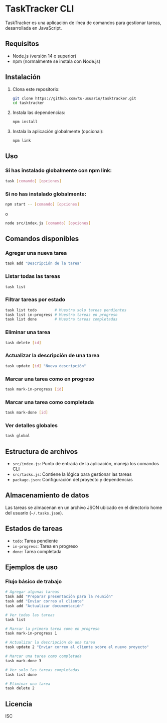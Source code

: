 # TaskTracker CLI

TaskTracker es una aplicación de línea de comandos para gestionar tareas, desarrollada en JavaScript.

## Requisitos

- Node.js (versión 14 o superior)
- npm (normalmente se instala con Node.js)

## Instalación

1. Clona este repositorio:
   ```bash
   git clone https://github.com/tu-usuario/tasktracker.git
   cd tasktracker
   ```

2. Instala las dependencias:
   ```bash
   npm install
   ```

3. Instala la aplicación globalmente (opcional):
   ```bash
   npm link
   ```

## Uso

### Si has instalado globalmente con npm link:

```bash
task [comando] [opciones]
```

### Si no has instalado globalmente:

```bash
npm start -- [comando] [opciones]
```

o

```bash
node src/index.js [comando] [opciones]
```

## Comandos disponibles

### Agregar una nueva tarea

```bash
task add "Descripción de la tarea"
```

### Listar todas las tareas

```bash
task list
```

### Filtrar tareas por estado

```bash
task list todo        # Muestra solo tareas pendientes
task list in-progress # Muestra tareas en progreso
task list done        # Muestra tareas completadas
```

### Eliminar una tarea

```bash
task delete [id]
```

### Actualizar la descripción de una tarea

```bash
task update [id] "Nueva descripción"
```

### Marcar una tarea como en progreso

```bash
task mark-in-progress [id]
```

### Marcar una tarea como completada

```bash
task mark-done [id]
```

### Ver detalles globales

```bash
task global
```

## Estructura de archivos

- `src/index.js`: Punto de entrada de la aplicación, maneja los comandos CLI
- `src/tasks.js`: Contiene la lógica para gestionar las tareas
- `package.json`: Configuración del proyecto y dependencias

## Almacenamiento de datos

Las tareas se almacenan en un archivo JSON ubicado en el directorio home del usuario (`~/.tasks.json`).

## Estados de tareas

- `todo`: Tarea pendiente
- `in-progress`: Tarea en progreso
- `done`: Tarea completada

## Ejemplos de uso

### Flujo básico de trabajo

```bash
# Agregar algunas tareas
task add "Preparar presentación para la reunión"
task add "Enviar correo al cliente"
task add "Actualizar documentación"

# Ver todas las tareas
task list

# Marcar la primera tarea como en progreso
task mark-in-progress 1

# Actualizar la descripción de una tarea
task update 2 "Enviar correo al cliente sobre el nuevo proyecto"

# Marcar una tarea como completada
task mark-done 3

# Ver solo las tareas completadas
task list done

# Eliminar una tarea
task delete 2
```

## Licencia

ISC
